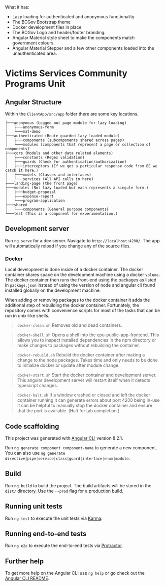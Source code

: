 What it has: 
- Lazy loading for authenticated and anonymous functionality
- The BCGov Bootstrap theme
- Docker development files in place
- The BCGov Logo and header/footer branding.
- Angular Material style sheet to make the components match government colours.
- Angular Material Stepper and a few other components loaded into the unauthenticated area.

# Victims Services Community Programs Unit

## Angular Structure

Within the `ClientApp/src/app` folder there are some key locations.

```
├───anonymous (Logged out page module for lazy loading)
│   ├───anonymous-form
│   └───mat-demo
├───authenticated (Route guarded lazy loaded module)
│   ├───components (subcomponents shared across pages)
│   └───modules (components that represent a page or collection of components)
├───core (Models and other data related elements)
│   ├───constants (Regex validation)
│   ├───guards (Check for authentication/authorization)
│   ├───interceptors (If we get a particular response code from BE we catch it here.)
│   ├───models (Classes and interfaces)
│   └───services (All API calls in here)
├───landing-page (the front page)
├───modules (Not lazy loaded but each represents a singule form.)
│   ├───budget-proposal
│   ├───expense-report
│   └───program-application
├───shared
│   └───components (General purpose components)
└───test (This is a component for experimentation.)
```

## Development server

Run `ng serve` for a dev server. Navigate to `http://localhost:4200/`. The app will automatically reload if you change any of the source files.

### Docker

Local development is done inside of a docker container. The docker container shares space on the development machine using a docker `volume`. The docker container then runs the front-end using the packages as listed in `package.json` instead of using the version of node and angular cli found installed globally on the development machine. 

When adding or removing packages to the docker container it adds the additional step of rebuilding the docker container. Fortunately, the repository comes with convenience scripts for most of the tasks that can be run in unix-like shells.

> `docker-clean.sh` Removes old and dead containers.

> `docker-shell.sh` Opens a shell into the cpu-public-app-frontend. This allows you to inspect installed dependencies in the npm directory or make changes to packages without rebuilding the container.

> `docker-rebuild.sh` Rebuild the docker container after making a change to the node packages. Takes time and only needs to be done to initialize docker or update after module change.

> `docker-start.sh` Start the docker container and development server. This angular development server will restart itself when it detects typescript changes.

> `docker-halt.sh` If a window crashed or closed and left the docker container running it can generate errors about port 4200 being in-use it can be helpful to manually stop the docker container and ensure that the port is available. (Halt for tab completion.)

## Code scaffolding

This project was generated with [Angular CLI](https://github.com/angular/angular-cli) version 8.2.1.

Run `ng generate component component-name` to generate a new component. You can also use `ng generate directive|pipe|service|class|guard|interface|enum|module`.

## Build

Run `ng build` to build the project. The build artifacts will be stored in the `dist/` directory. Use the `--prod` flag for a production build.

## Running unit tests

Run `ng test` to execute the unit tests via [Karma](https://karma-runner.github.io).

## Running end-to-end tests

Run `ng e2e` to execute the end-to-end tests via [Protractor](http://www.protractortest.org/).

## Further help

To get more help on the Angular CLI use `ng help` or go check out the [Angular CLI README](https://github.com/angular/angular-cli/blob/master/README.md).
